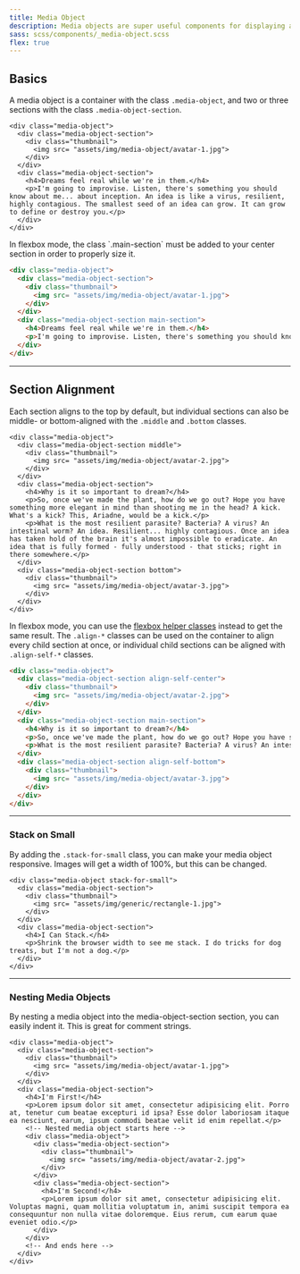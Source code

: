 ```yaml
---
title: Media Object
description: Media objects are super useful components for displaying an item, usually an image, alongside some content, usually text. You could put lists, grids, or even other media objects inside.
sass: scss/components/_media-object.scss
flex: true
---
```


## Basics

A media object is a container with the class `.media-object`, and two or three sections with the class `.media-object-section`.

```html_example
<div class="media-object">
  <div class="media-object-section">
    <div class="thumbnail">
      <img src= "assets/img/media-object/avatar-1.jpg">
    </div>
  </div>
  <div class="media-object-section">
    <h4>Dreams feel real while we're in them.</h4>
    <p>I'm going to improvise. Listen, there's something you should know about me... about inception. An idea is like a virus, resilient, highly contagious. The smallest seed of an idea can grow. It can grow to define or destroy you.</p>
  </div>
</div>
```

<div class="primary callout">
  <p>In flexbox mode, the class `.main-section` must be added to your center section in order to properly size it.</p>
</div>

```html
<div class="media-object">
  <div class="media-object-section">
    <div class="thumbnail">
      <img src= "assets/img/media-object/avatar-1.jpg">
    </div>
  </div>
  <div class="media-object-section main-section">
    <h4>Dreams feel real while we're in them.</h4>
    <p>I'm going to improvise. Listen, there's something you should know about me... about inception. An idea is like a virus, resilient, highly contagious. The smallest seed of an idea can grow. It can grow to define or destroy you.</p>
  </div>
</div>
```

---

## Section Alignment

Each section aligns to the top by default, but individual sections can also be middle- or bottom-aligned with the `.middle` and `.bottom` classes.

```html_example
<div class="media-object">
  <div class="media-object-section middle">
    <div class="thumbnail">
      <img src= "assets/img/media-object/avatar-2.jpg">
    </div>
  </div>
  <div class="media-object-section">
    <h4>Why is it so important to dream?</h4>
    <p>So, once we've made the plant, how do we go out? Hope you have something more elegant in mind than shooting me in the head? A kick. What's a kick? This, Ariadne, would be a kick.</p>
    <p>What is the most resilient parasite? Bacteria? A virus? An intestinal worm? An idea. Resilient... highly contagious. Once an idea has taken hold of the brain it's almost impossible to eradicate. An idea that is fully formed - fully understood - that sticks; right in there somewhere.</p>
  </div>
  <div class="media-object-section bottom">
    <div class="thumbnail">
      <img src= "assets/img/media-object/avatar-3.jpg">
    </div>
  </div>
</div>
```

In flexbox mode, you can use the <a href="flex-classes.html">flexbox helper classes</a> instead to get the same result. The `.align-*` classes can be used on the container to align every child section at once, or individual child sections can be aligned with `.align-self-*` classes.

```html
<div class="media-object">
  <div class="media-object-section align-self-center">
    <div class="thumbnail">
      <img src= "assets/img/media-object/avatar-2.jpg">
    </div>
  </div>
  <div class="media-object-section main-section">
    <h4>Why is it so important to dream?</h4>
    <p>So, once we've made the plant, how do we go out? Hope you have something more elegant in mind than shooting me in the head? A kick. What's a kick? This, Ariadne, would be a kick.</p>
    <p>What is the most resilient parasite? Bacteria? A virus? An intestinal worm? An idea. Resilient... highly contagious. Once an idea has taken hold of the brain it's almost impossible to eradicate. An idea that is fully formed - fully understood - that sticks; right in there somewhere.</p>
  </div>
  <div class="media-object-section align-self-bottom">
    <div class="thumbnail">
      <img src= "assets/img/media-object/avatar-3.jpg">
    </div>
  </div>
</div>
```

---

### Stack on Small

By adding the `.stack-for-small` class, you can make your media object responsive. Images will get a width of 100%, but this can be changed.

```html_example
<div class="media-object stack-for-small">
  <div class="media-object-section">
    <div class="thumbnail">
      <img src= "assets/img/generic/rectangle-1.jpg">
    </div>
  </div>
  <div class="media-object-section">
    <h4>I Can Stack.</h4>
    <p>Shrink the browser width to see me stack. I do tricks for dog treats, but I'm not a dog.</p>
  </div>
</div>
```

---

### Nesting Media Objects

By nesting a media object into the media-object-section section, you can easily indent it. This is great for comment strings.

```html_example
<div class="media-object">
  <div class="media-object-section">
    <div class="thumbnail">
      <img src= "assets/img/media-object/avatar-1.jpg">
    </div>
  </div>
  <div class="media-object-section">
    <h4>I'm First!</h4>
    <p>Lorem ipsum dolor sit amet, consectetur adipisicing elit. Porro at, tenetur cum beatae excepturi id ipsa? Esse dolor laboriosam itaque ea nesciunt, earum, ipsum commodi beatae velit id enim repellat.</p>
    <!-- Nested media object starts here -->
    <div class="media-object">
      <div class="media-object-section">
        <div class="thumbnail">
          <img src= "assets/img/media-object/avatar-2.jpg">
        </div>
      </div>
      <div class="media-object-section">
        <h4>I'm Second!</h4>
        <p>Lorem ipsum dolor sit amet, consectetur adipisicing elit. Voluptas magni, quam mollitia voluptatum in, animi suscipit tempora ea consequuntur non nulla vitae doloremque. Eius rerum, cum earum quae eveniet odio.</p>
      </div>
    </div>
    <!-- And ends here -->
  </div>
</div>
```
